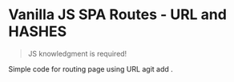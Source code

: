 # Vanilla JS SPA Routes - URL and HASHES

> JS knowledgment is required!

Simple code for routing page using URL agit add .